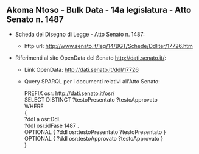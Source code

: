 ## Akoma Ntoso - Bulk Data - 14a legislatura - Atto Senato n. 1487 ##

* Scheda del Disegno di Legge - Atto Senato n. 1487:
	* http url: http://www.senato.it/leg/14/BGT/Schede/Ddliter/17726.htm

* Riferimenti al sito OpenData del Senato http://dati.senato.it/:
	* Link OpenData: http://dati.senato.it/ddl/17726
	* Query SPARQL per i documenti relativi all'Atto Senato:

        PREFIX osr: <http://dati.senato.it/osr/>  
		SELECT DISTINCT ?testoPresentato ?testoApprovato  
		WHERE  
		{  
		    ?ddl a osr:Ddl.  
		    ?ddl osr:idFase 1487 .  
		    OPTIONAL { ?ddl osr:testoPresentato ?testoPresentato }  
		    OPTIONAL { ?ddl osr:testoApprovato ?testoApprovato }  
		}
		